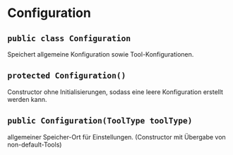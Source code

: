 # Configuration


## `public class Configuration`

Speichert allgemeine Konfiguration sowie Tool-Konfigurationen.

## `protected Configuration()`

Constructor ohne Initialisierungen, sodass eine leere Konfiguration erstellt werden kann.

## `public Configuration(ToolType toolType)`

allgemeiner Speicher-Ort für Einstellungen. (Constructor mit Übergabe von non-default-Tools)
